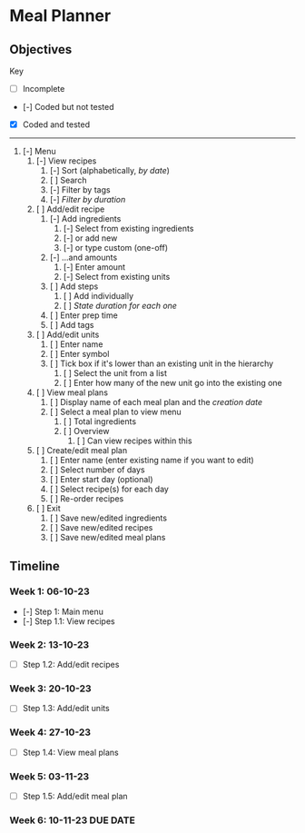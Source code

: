 # Meal Planner

## Objectives

Key
- [ ] Incomplete
- [-] Coded but not tested
- [x] Coded and tested

---

1. [-] Menu
    1. [-] View recipes
        1. [-] Sort (alphabetically, _by date_)
        2. [ ] Search
        3. [-] Filter by tags
        4. [-] *Filter by duration*
    2. [ ] Add/edit recipe
        1. [-] Add ingredients
            1. [-] Select from existing ingredients
            2. [-] or add new
            3. [-] or type custom (one-off)
        2. [-] ...and amounts
            1. [-] Enter amount
            2. [-] Select from existing units
        3. [ ] Add steps
            1. [ ] Add individually
            2. [ ] _State duration for each one_
        4. [ ] Enter prep time
        5. [ ] Add tags
    3. [ ] Add/edit units
        1. [ ] Enter name
        2. [ ] Enter symbol
        3. [ ] Tick box if it's lower than an existing unit in the hierarchy
            1. [ ] Select the unit from a list
            2. [ ] Enter how many of the new unit go into the existing one
    4. [ ] View meal plans
        1. [ ] Display name of each meal plan and the _creation date_
        2. [ ] Select a meal plan to view menu
            1. [ ] Total ingredients
            2. [ ] Overview
                1. [ ] Can view recipes within this
    5. [ ] Create/edit meal plan
        1. [ ] Enter name (enter existing name if you want to edit)
        2. [ ] Select number of days
        3. [ ] Enter start day (optional)
        4. [ ] Select recipe(s) for each day
        5. [ ] Re-order recipes
    6. [ ] Exit
        1. [ ] Save new/edited ingredients
        2. [ ] Save new/edited recipes
        3. [ ] Save new/edited meal plans

## Timeline

### Week 1: 06-10-23

- [-] Step 1: Main menu
- [-] Step 1.1: View recipes

### Week 2: 13-10-23

- [ ] Step 1.2: Add/edit recipes

### Week 3: 20-10-23

- [ ] Step 1.3: Add/edit units

### Week 4: 27-10-23

- [ ] Step 1.4: View meal plans

### Week 5: 03-11-23

- [ ] Step 1.5: Add/edit meal plan

### Week 6: 10-11-23 **DUE DATE**
